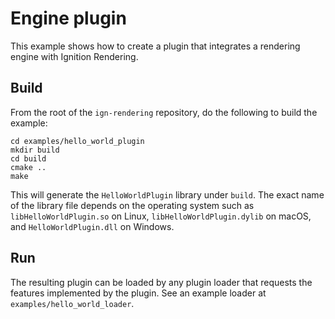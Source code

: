 # Engine plugin

This example shows how to create a plugin that integrates a rendering engine with
Ignition Rendering.

## Build

From the root of the `ign-rendering` repository, do the following to build the example:

~~~
cd examples/hello_world_plugin
mkdir build
cd build
cmake ..
make
~~~

This will generate the `HelloWorldPlugin` library under `build`.
The exact name of the library file depends on the operating system
such as `libHelloWorldPlugin.so` on Linux, `libHelloWorldPlugin.dylib` on macOS,
and `HelloWorldPlugin.dll` on Windows.

## Run

The resulting plugin can be loaded by any plugin loader that requests the
features implemented by the plugin. See an example loader at
`examples/hello_world_loader`.

